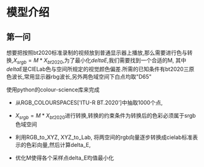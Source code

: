 # 模型介绍

## 第一问
想要把按照bt2020标准录制的视频放到普通显示器上播放,那么需要进行色与转换,$X_{srgb}=M*X_{bt2020}$,为了最小化$delta E$,我们需要找到一个合适的M,
其中$delta E$是CIELab色与空间所规定的视觉颜色偏差.所需的已知条件有bt2020三原色波长,常用显示器rbg波长,另外两色域空间下白点均取"D65"

使用python的colour-science库来完成

- 从RGB_COLOURSPACES['ITU-R BT.2020']中抽取1000个点,

- $X_{srgb}=M* X_{bt2020}$进行转换,转换的约束条件为转换后的色彩必须属于srgb色域空间

- 利用RGB_to_XYZ, XYZ_to_Lab, 将两空间的rgb向量逐步转换成cielab标准表示的色彩向量,然后计算delta_E,

- 优化M使得各个采样点delta_E均值最小化




 
